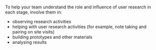 To help your team understand the role and influence of user research in each stage, involve them in:

- observing research activities
- helping with user research activities (for example, note taking and pairing on site visits)
- building prototypes and other materials
- analysing results
